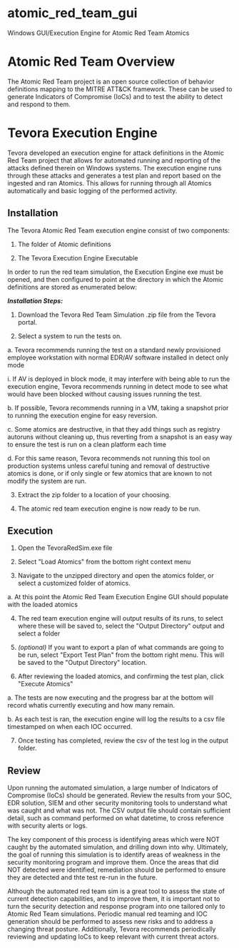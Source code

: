 # atomic_red_team_gui
Windows GUI/Execution Engine for Atomic Red Team Atomics

# Atomic Red Team Overview
The Atomic Red Team project is an open source collection of behavior definitions mapping to the MITRE ATT&CK framework. These can be used to generate Indicators of Compromise (IoCs) and to test the ability to detect and respond to them. 

# Tevora Execution Engine 
Tevora developed an execution engine for attack definitions in the Atomic Red Team project that allows for automated running and reporting of the attacks defined therein on Windows systems. The execution engine runs through these attacks and generates a test plan and report based on the ingested and ran Atomics. This allows for running through all Atomics automatically and basic logging of the performed activity. 


Installation
------------

The Tevora Atomic Red Team execution engine consist of two components:

1. The folder of Atomic definitions

2. The Tevora Execution Engine Executable

In order to run the red team simulation, the Execution Engine exe must be opened, and then configured to point at the directory in which the Atomic definitions are stored as enumerated below:

***Installation Steps:***

1. Download the Tevora Red Team Simulation .zip file from the Tevora portal.

2. Select a system to run the tests on.

a. Tevora recommends running the test on a standard newly provisioned employee workstation with normal EDR/AV software installed in detect only mode

 i. If AV is deployed in block mode, it may interfere with being able to run the execution engine, Tevora recommends running in detect mode to see what would have been blocked without causing issues running the test.

b. If possible, Tevora recommends running in a VM, taking a snapshot prior to running the execution engine for easy reversion.

c. Some atomics are destructive, in that they add things such as registry autoruns without cleaning up, thus reverting from a snapshot is an easy way to ensure the test is run on a clean platform each time

d. For this same reason, Tevora recommends not running this tool on production systems unless careful tuning and removal of destructive atomics is done, or if only single or few atomics that are known to not modify the system are run.

3. Extract the zip folder to a location of your choosing.

4. The atomic red team execution engine is now ready to be run.

Execution
---------

1. Open the TevoraRedSim.exe file

2. Select "Load Atomics" from the bottom right context menu

3. Navigate to the unzipped directory and open the atomics folder, or select a customized folder of atomics.

a. At this point the Atomic Red Team Execution Engine GUI should populate with the loaded atomics

4. The red team execution engine will output results of its runs, to select where these will be saved to, select the "Output Directory" output and select a folder

5. *(optional)* If you want to export a plan of what commands are going to be run, select "Export Test Plan" from the bottom right menu. This will be saved to the "Output Directory" location.

6. After reviewing the loaded atomics, and confirming the test plan, click "Execute Atomics"

a. The tests are now executing and the progress bar at the bottom will record whatis currently executing and how many remain.

b. As each test is ran, the execution engine will log the results to a csv file timestamped on when each IOC occurred.

7. Once testing has completed, review the csv of the test log in the output folder.

Review
------

Upon running the automated simulation, a large number of Indicators of Compromise (IoCs) should be generated. Review the results from your SOC, EDR solution, SIEM and other security monitoring tools to understand what was caught and what was not. The CSV output file should contain sufficient detail, such as command performed on what datetime, to cross reference with security alerts or logs.

The key component of this process is identifying areas which were NOT caught by the automated simulation, and drilling down into why. Ultimately, the goal of running this simulation is to identify areas of weakness in the security monitoring program and improve them. Once the areas that did NOT detected were identified, remediation should be performed to ensure they are detected and thte test re-run in the future.

Although the automated red team sim is a great tool to assess the state of current detection capabilities, and to improve them, it is important not to turn the security detection and response program into one tailored only to Atomic Red Team simulations. Periodic manual red teaming and IOC generation should be performed to assess new risks and to address a changing threat posture. Additionally, Tevora recommends periodically reviewing and updating IoCs to keep relevant with current threat actors.

